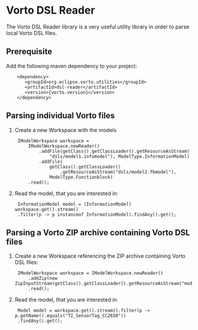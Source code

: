 # Vorto DSL Reader

The Vorto DSL Reader library is a very useful utility library in order to parse local Vorto DSL files. 

## Prerequisite

Add the following maven dependency to your project:

		<dependency>
		   <groupId>org.eclipse.vorto.utilities</groupId>
		   <artifactId>dsl-reader</artifactId>
		   <version>{vorto.version}</version>
		</dependency>


## Parsing individual Vorto files

1. Create a new Workspace with the models

		IModelWorkspace workspace =
	        IModelWorkspace.newReader()
	            .addFile(getClass().getClassLoader().getResourceAsStream(
	                "dsls/model1.infomodel"), ModelType.InformationModel)
	            .addFile(
	                getClass().getClassLoader()
	                    .getResourceAsStream("dsls/model2.fbmodel"),
	                ModelType.Functionblock)
			.read();

2. Read the model, that you are interested in:


		InformationModel model = (InformationModel) workspace.get().stream()
		.filter(p -> p instanceof InformationModel).findAny().get();


## Parsing a Vorto ZIP archive containing Vorto DSL files

1. Create a new Workspace referencing the ZIP archive containing Vorto DSL files:

		IModelWorkspace workspace = IModelWorkspace.newReader()
	        .addZip(new ZipInputStream(getClass().getClassLoader().getResourceAsStream("models.zip")))
	        .read();


2. Read the model, that you are interested in:

	    Model model = workspace.get().stream().filter(p -> p.getName().equals("TI_SensorTag_CC2650"))
		.findAny().get();
